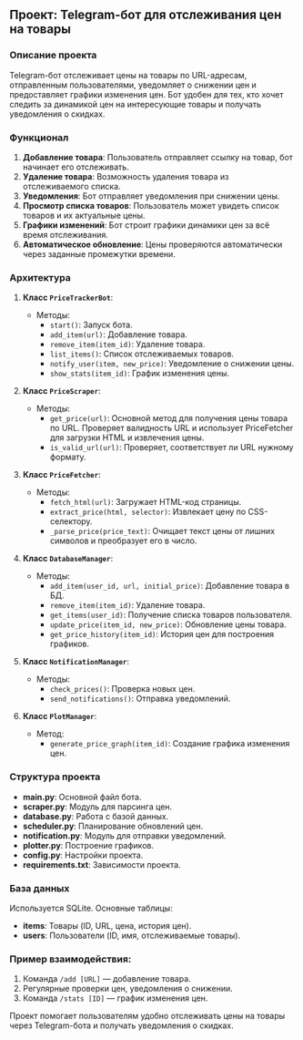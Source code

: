 ## Проект: Telegram-бот для отслеживания цен на товары

### Описание проекта
Telegram-бот отслеживает цены на товары по URL-адресам, отправленным пользователями, уведомляет о снижении цен и предоставляет графики изменения цен. Бот удобен для тех, кто хочет следить за динамикой цен на интересующие товары и получать уведомления о скидках.

### Функционал
1. **Добавление товара**: Пользователь отправляет ссылку на товар, бот начинает его отслеживать.
2. **Удаление товара**: Возможность удаления товара из отслеживаемого списка.
3. **Уведомления**: Бот отправляет уведомления при снижении цены.
4. **Просмотр списка товаров**: Пользователь может увидеть список товаров и их актуальные цены.
5. **Графики изменений**: Бот строит графики динамики цен за всё время отслеживания.
6. **Автоматическое обновление**: Цены проверяются автоматически через заданные промежутки времени.

### Архитектура
1. **Класс `PriceTrackerBot`**:
   - Методы:
     - `start()`: Запуск бота.
     - `add_item(url)`: Добавление товара.
     - `remove_item(item_id)`: Удаление товара.
     - `list_items()`: Список отслеживаемых товаров.
     - `notify_user(item, new_price)`: Уведомление о снижении цены.
     - `show_stats(item_id)`: График изменения цены.
   
2. **Класс `PriceScraper`**:
   - Методы:
     - `get_price(url)`: Основной метод для получения цены товара по URL. Проверяет валидность URL и использует PriceFetcher для загрузки HTML и извлечения цены.
     - `is_valid_url(url)`: Проверяет, соответствует ли URL нужному формату.
3. **Класс `PriceFetcher`**:
    - Методы:
      - `fetch_html(url)`: Загружает HTML-код страницы.
      - `extract_price(html, selector)`: Извлекает цену по CSS-селектору.
      - `_parse_price(price_text)`: Очищает текст цены от лишних символов и преобразует его в число.
      
4. **Класс `DatabaseManager`**:
   - Методы:
     - `add_item(user_id, url, initial_price)`: Добавление товара в БД.
     - `remove_item(item_id)`: Удаление товара.
     - `get_items(user_id)`: Получение списка товаров пользователя.
     - `update_price(item_id, new_price)`: Обновление цены товара.
     - `get_price_history(item_id)`: История цен для построения графиков.

5. **Класс `NotificationManager`**:
   - Методы:
     - `check_prices()`: Проверка новых цен.
     - `send_notifications()`: Отправка уведомлений.

6. **Класс `PlotManager`**:
   - Метод:
     - `generate_price_graph(item_id)`: Создание графика изменения цен.

### Структура проекта
- **main.py**: Основной файл бота.
- **scraper.py**: Модуль для парсинга цен.
- **database.py**: Работа с базой данных.
- **scheduler.py**: Планирование обновлений цен.
- **notification.py**: Модуль для отправки уведомлений.
- **plotter.py**: Построение графиков.
- **config.py**: Настройки проекта.
- **requirements.txt**: Зависимости проекта.

### База данных
Используется SQLite. Основные таблицы:
- **items**: Товары (ID, URL, цена, история цен).
- **users**: Пользователи (ID, имя, отслеживаемые товары).

### Пример взаимодействия:
1. Команда `/add [URL]` — добавление товара.
2. Регулярные проверки цен, уведомления о снижении.
3. Команда `/stats [ID]` — график изменения цен.

Проект помогает пользователям удобно отслеживать цены на товары через Telegram-бота и получать уведомления о скидках.